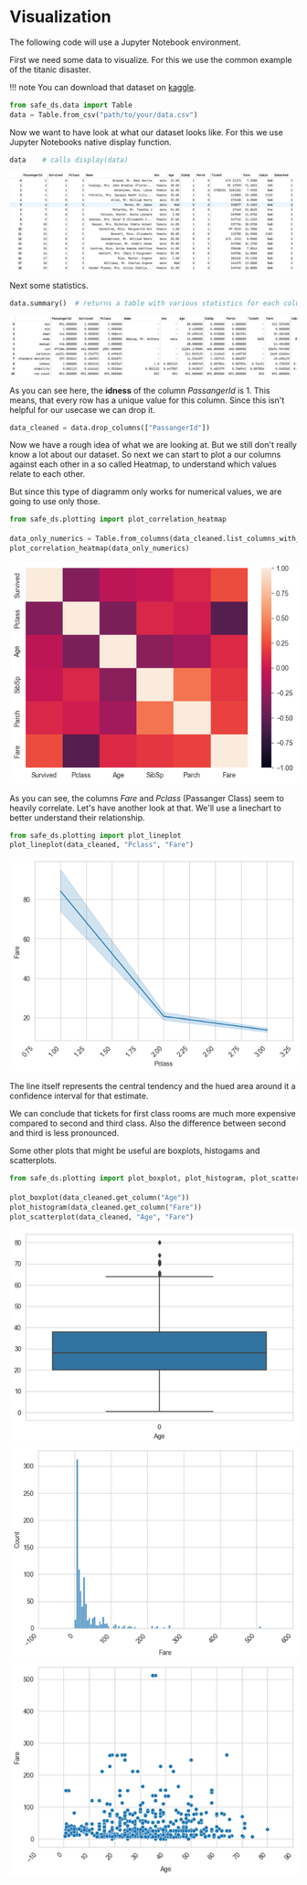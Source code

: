 # Visualization

The following code will use a Jupyter Notebook environment.

First we need some data to visualize. For this we use the common example of the titanic disaster.

!!! note
    You can download that dataset on [kaggle](https://www.kaggle.com/c/titanic).

```python
from safe_ds.data import Table
data = Table.from_csv("path/to/your/data.csv")
```

Now we want to have look at what our dataset looks like. For this we use Jupyter Notebooks native display function.

```python
data    # calls display(data)
```

![Table](./Resources/Table.png)

Next some statistics.

```python
data.summary()  # returns a table with various statistics for each column
```

![Summary](./Resources/Summary.png)

As you can see here, the **idness** of the column _PassangerId_ is 1. This means, that every row has a unique value for
this column. Since this isn't helpful for our usecase we can drop it.

```python
data_cleaned = data.drop_columns(["PassangerId"])
```

Now we have a rough idea of what we are looking at. But we still don't really know a lot about our dataset.
So next we can start to plot a our columns against each other in a so called Heatmap, to understand which values relate to each other.

But since this type of diagramm only works for numerical values, we are going to use only those.

```python
from safe_ds.plotting import plot_correlation_heatmap

data_only_numerics = Table.from_columns(data_cleaned.list_columns_with_numerical_values())
plot_correlation_heatmap(data_only_numerics)
```

![Heatmap](./Resources/Heatmap.png)

As you can see, the columns _Fare_ and _Pclass_ (Passanger Class) seem to heavily correlate. Let's have another look at that.
We'll use a linechart to better understand their relationship.

```python
from safe_ds.plotting import plot_lineplot
plot_lineplot(data_cleaned, "Pclass", "Fare")
```

![Lineplot](./Resources/Lineplot.png)

The line itself represents the central tendency and the hued area around it a confidence interval for that estimate.

We can conclude that tickets for first class rooms are much more expensive compared to second and third class.
Also the difference between second and third is less pronounced.

Some other plots that might be useful are boxplots, histogams and scatterplots.

```python
from safe_ds.plotting import plot_boxplot, plot_histogram, plot_scatterplot

plot_boxplot(data_cleaned.get_column("Age"))
plot_histogram(data_cleaned.get_column("Fare"))
plot_scatterplot(data_cleaned, "Age", "Fare")
```

![Boxplot](./Resources/Boxplot.png)
![Histogram](./Resources/Histogram.png)
![Scatterplot](./Resources/Scatterplot.png)
